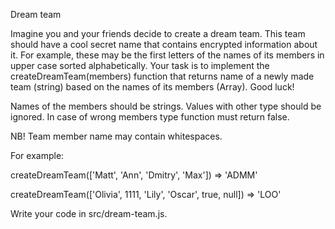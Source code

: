 Dream team

Imagine you and your friends decide to create a dream team. This team should have a cool secret name that contains encrypted information about it. For example, these may be the first letters of the names of its members in upper case sorted alphabetically. Your task is to implement the createDreamTeam(members) function that returns name of a newly made team (string) based on the names of its members (Array). Good luck!

Names of the members should be strings. Values with other type should be ignored. In case of wrong members type function must return false.

NB! Team member name may contain whitespaces.

For example:

createDreamTeam(['Matt', 'Ann', 'Dmitry', 'Max']) => 'ADMM'

createDreamTeam(['Olivia', 1111, 'Lily', 'Oscar', true, null]) => 'LOO'

Write your code in src/dream-team.js.

